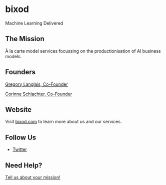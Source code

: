 # bixod

Machine Learning Delivered

## The Mission 

À la carte model services focussing on the productionisation of AI business models.

## Founders

[Gregory Langlais, Co-Founder](http://bixod.com/people/gregory-langlais)

[Corinne Schlachter, Co-Founder](https://bixod.com/people/corinne-schlachter)

## Website

Visit [bixod.com](https://bixod.com) to learn more about us and our services.

## Follow Us

- [Twitter](https://twitter.com/bixod_inc)

## Need Help?

[Tell us about your mission!](https://bixod.com/consult)
